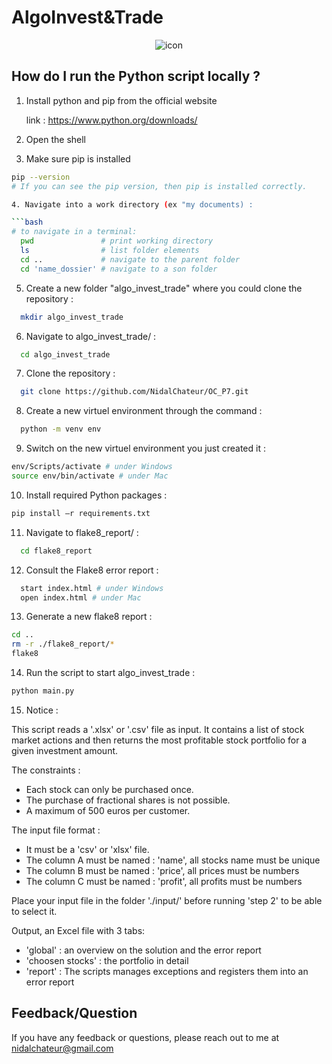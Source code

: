 # AlgoInvest&Trade

<p align="center">
  <img src="./icon.png" alt="icon">
</p>

## How do I run the Python script locally ?

1. Install python and pip from the official website

    link : https://www.python.org/downloads/


2. Open the shell

3. Make sure pip is installed

```bash 
pip --version
# If you can see the pip version, then pip is installed correctly.

4. Navigate into a work directory (ex "my documents) :

```bash 
# to navigate in a terminal:
  pwd               # print working directory
  ls                # list folder elements
  cd ..             # navigate to the parent folder
  cd 'name_dossier' # navigate to a son folder 
```

5. Create a new folder "algo_invest_trade" where you could clone the repository :

```bash
  mkdir algo_invest_trade
```

6. Navigate to algo_invest_trade/ :

```bash
  cd algo_invest_trade
```

7. Clone the repository :

```bash
  git clone https://github.com/NidalChateur/OC_P7.git
```

8. Create a new virtuel environment through the command :

```bash
  python -m venv env
```

9. Switch on the new virtuel environment you just created it :
```bash
env/Scripts/activate # under Windows
source env/bin/activate # under Mac
```
10. Install required Python packages :

```bash
pip install –r requirements.txt
```
11. Navigate to flake8_report/ :

```bash
  cd flake8_report
```
12. Consult the Flake8 error report :

```bash
  start index.html # under Windows
  open index.html # under Mac
```
 13. Generate a new flake8 report :

```bash
cd ..
rm -r ./flake8_report/*
flake8
```

 14. Run the script to start algo_invest_trade :

```bash
python main.py

```
 15. Notice :

This script reads a '.xlsx' or '.csv' file as input. It contains a list of stock market actions and then returns the most profitable stock portfolio for a given investment amount.

The constraints :
- Each stock can only be purchased once.
- The purchase of fractional shares is not possible.
- A maximum of 500 euros per customer.

The input file format :
- It must be a 'csv' or 'xlsx' file.
- The column A must be named : 'name', all stocks name must be unique
- The column B must be named : 'price', all prices must be numbers
- The column C must be named : 'profit', all profits must be numbers

Place your input file in the folder './input/' before running 'step 2' to be able to select it.

Output, an Excel file with 3 tabs:
- 'global' : an overview on the solution and the error report
- 'choosen stocks' : the portfolio in detail
- 'report' : The scripts manages exceptions and registers them into an error report 


## Feedback/Question

If you have any feedback or questions, please reach out to me at nidalchateur@gmail.com
